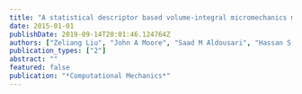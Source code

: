 ```yaml
---
title: "A statistical descriptor based volume-integral micromechanics model of heterogeneous material with arbitrary inclusion shape"
date: 2015-01-01
publishDate: 2019-09-14T20:01:46.124764Z
authors: ["Zeliang Liu", "John A Moore", "Saad M Aldousari", "Hassan S Hedia", "Saeed A Asiri", "Wing Kam Liu"]
publication_types: ["2"]
abstract: ""
featured: false
publication: "*Computational Mechanics*"
---
```


